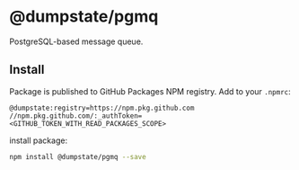 # @dumpstate/pgmq

PostgreSQL-based message queue.

## Install

Package is published to GitHub Packages NPM registry. Add to your `.npmrc`:

```
@dumpstate:registry=https://npm.pkg.github.com
//npm.pkg.github.com/:_authToken=<GITHUB_TOKEN_WITH_READ_PACKAGES_SCOPE>
```

install package:

```sh
npm install @dumpstate/pgmq --save
```
